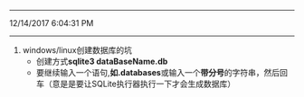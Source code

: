 ----------
12/14/2017 6:04:31 PM 

----------
1. windows/linux创建数据库的坑
	- 创建方式**sqlite3 dataBaseName.db**
	- 要继续输入一个语句,**如.databases**或输入一个**带分号**的字符串，然后回车（意是是要让SQLite执行器执行一下才会生成数据库）
